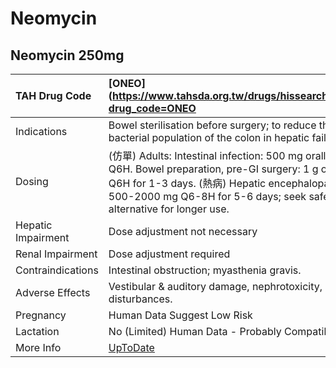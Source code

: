 # Neomycin

## Neomycin 250mg

| TAH Drug Code      | [ONEO](https://www.tahsda.org.tw/drugs/hissearch.php?drug_code=ONEO                                                                                                                                                           |
|:-------------------|:------------------------------------------------------------------------------------------------------------------------------------------------------------------------------------------------------------------------------|
| Indications        | Bowel sterilisation before surgery; to reduce the bacterial population of the colon in hepatic failure.                                                                                                                       |
| Dosing             | (仿單) Adults: Intestinal infection: 500 mg orally Q6H. Bowel preparation, pre-GI surgery: 1 g orally Q6H for 1-3 days. (熱病) Hepatic encephalopathy: 500-2000 mg Q6-8H for 5-6 days; seek safer alternative for longer use. |
| Hepatic Impairment | Dose adjustment not necessary                                                                                                                                                                                                 |
| Renal Impairment   | Dose adjustment required                                                                                                                                                                                                      |
| Contraindications  | Intestinal obstruction; myasthenia gravis.                                                                                                                                                                                    |
| Adverse Effects    | Vestibular & auditory damage, nephrotoxicity, GI disturbances.                                                                                                                                                                |
| Pregnancy          | Human Data Suggest Low Risk                                                                                                                                                                                                   |
| Lactation          | No (Limited) Human Data - Probably Compatible                                                                                                                                                                                 |
| More Info          | [UpToDate](https://www.uptodate.com/contents/neomycin-drug-information)                                                                                                                                                       |

